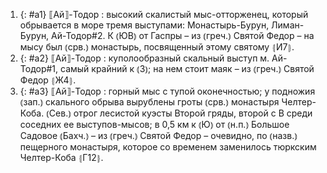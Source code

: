 ---
---

1. {: #a1} ⟦Ай⟧-Тодор
: высокий скалистый мыс-отторженец, который обрывается в море тремя выступами: Монастырь-Бурун, Лиман-Бурун, Ай-Тодор#2. К ⦅ЮВ⦆ от Гаспры – из ⦅греч.⦆ Святой Федор – на мысу был ⦅срв.⦆ монастырь, посвященный этому святому ⦃И7⦄.
2. {: #a2} ⟦Ай⟧-Тодор
: куполообразный скальный выступ м. Ай-Тодор#1, самый крайний к ⦅З⦆; на нем стоит маяк – из ⦅греч.⦆ Святой Федор ⦃Ж4⦄.
3. {: #a3} ⟦Ай⟧-Тодор
: горный мыс с тупой оконечностью; у подножия ⦅зап.⦆ скального обрыва вырублены гроты ⦅срв.⦆ монастыря Челтер-Коба. ⦅Сев.⦆ отрог лесистой куэсты Второй гряды, второй с В среди соседних ее выступов-мысов; в 0,5 км к ⦅Ю⦆ от ⦅н.п.⦆ Большое Садовое ⦅Бахч.⦆ – из ⦅греч.⦆ Святой Федор – очевидно, по ⦅назв.⦆ пещерного монастыря, которое со временем заменилось тюркским Челтер-Коба ⦃Г12⦄.
